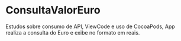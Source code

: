 # ConsultaValorEuro

Estudos sobre consumo de API, ViewCode e uso de CocoaPods, App realiza a consulta do Euro e exibe no formato em reais. 
